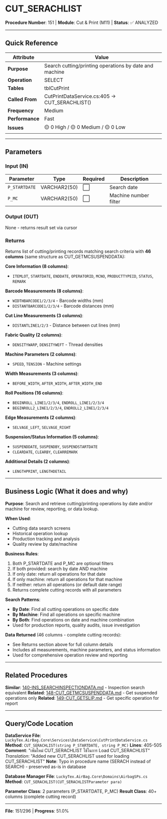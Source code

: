 # CUT_SERACHLIST

**Procedure Number**: 151 | **Module**: Cut & Print (M11) | **Status**: ✅ ANALYZED

---

## Quick Reference

| Attribute | Value |
|-----------|-------|
| **Purpose** | Search cutting/printing operations by date and machine |
| **Operation** | SELECT |
| **Tables** | tblCutPrint |
| **Called From** | CutPrintDataService.cs:405 → CUT_SERACHLIST() |
| **Frequency** | Medium |
| **Performance** | Fast |
| **Issues** | 🟡 0 High / 🟡 0 Medium / 🟡 0 Low |

---

## Parameters

### Input (IN)

| Parameter | Type | Required | Description |
|-----------|------|----------|-------------|
| `P_STARTDATE` | VARCHAR2(50) | ⬜ | Search date |
| `P_MC` | VARCHAR2(50) | ⬜ | Machine number filter |

### Output (OUT)

None - returns result set via cursor

### Returns

Returns list of cutting/printing records matching search criteria with **46 columns** (same structure as CUT_GETMCSUSPENDDATA):

**Core Information (8 columns)**:
- `ITEMLOT`, `STARTDATE`, `ENDDATE`, `OPERATORID`, `MCNO`, `PRODUCTTYPEID`, `STATUS`, `REMARK`

**Barcode Measurements (8 columns)**:
- `WIDTHBARCODE1/2/3/4` - Barcode widths (mm)
- `DISTANTBARCODE1/2/3/4` - Barcode distances (mm)

**Cut Line Measurements (3 columns)**:
- `DISTANTLINE1/2/3` - Distance between cut lines (mm)

**Fabric Quality (2 columns)**:
- `DENSITYWARP`, `DENSITYWEFT` - Thread densities

**Machine Parameters (2 columns)**:
- `SPEED`, `TENSION` - Machine settings

**Width Measurements (3 columns)**:
- `BEFORE_WIDTH`, `AFTER_WIDTH`, `AFTER_WIDTH_END`

**Roll Positions (16 columns)**:
- `BEGINROLL_LINE1/2/3/4`, `ENDROLL_LINE1/2/3/4`
- `BEGINROLL2_LINE1/2/3/4`, `ENDROLL2_LINE1/2/3/4`

**Edge Measurements (2 columns)**:
- `SELVAGE_LEFT`, `SELVAGE_RIGHT`

**Suspension/Status Information (5 columns)**:
- `SUSPENDDATE`, `SUSPENDBY`, `SUSPENDSTARTDATE`
- `CLEARDATE`, `CLEARBY`, `CLEARREMARK`

**Additional Details (2 columns)**:
- `LENGTHPRINT`, `LENGTHDETAIL`

---

## Business Logic (What it does and why)

**Purpose**: Search and retrieve cutting/printing operations by date and/or machine for review, reporting, or data lookup.

**When Used**:
- Cutting data search screens
- Historical operation lookup
- Production tracking and analysis
- Quality review by date/machine

**Business Rules**:
1. Both P_STARTDATE and P_MC are optional filters
2. If both provided: search by date AND machine
3. If only date: return all operations for that date
4. If only machine: return all operations for that machine
5. If neither: return all operations (or default date range)
6. Returns complete cutting records with all parameters

**Search Patterns**:
- **By Date**: Find all cutting operations on specific date
- **By Machine**: Find all operations on specific machine
- **By Both**: Find operations on date and machine combination
- Used for production reports, quality audits, issue investigation

**Data Returned** (46 columns - complete cutting records):
- See Returns section above for full column details
- Includes all measurements, machine parameters, and status information
- Used for comprehensive operation review and reporting

---

## Related Procedures

**Similar**: [140-INS_SEARCHINSPECTIONDATA.md](../08_Inspection/140-INS_SEARCHINSPECTIONDATA.md) - Inspection search equivalent
**Related**: [148-CUT_GETMCSUSPENDDATA.md](./148-CUT_GETMCSUSPENDDATA.md) - Get suspended operations only
**Related**: [149-CUT_GETSLIP.md](./149-CUT_GETSLIP.md) - Get specific operation for report

---

## Query/Code Location

**DataService File**: `LuckyTex.AirBag.Core\Services\DataService\CutPrintDataService.cs`
**Method**: `CUT_SERACHLIST(string P_STARTDATE, string P_MC)`
**Lines**: 405-505
**Comment**: "เพิ่มใหม่ CUT_SERACHLIST ใช้ในการ Load CUT_SERACHLIST"
*Translation*: "Added new CUT_SERACHLIST used for loading CUT_SERACHLIST"
**Note**: Typo in procedure name (SERACH instead of SEARCH) - preserved as-is in database

**Database Manager File**: `LuckyTex.AirBag.Core\Domains\AirbagSPs.cs`
**Method**: `CUT_SERACHLIST(CUT_SERACHLISTParameter para)`

**Parameter Class**: 2 parameters (P_STARTDATE, P_MC)
**Result Class**: 40+ columns (complete cutting record)

---

**File**: 151/296 | **Progress**: 51.0%
